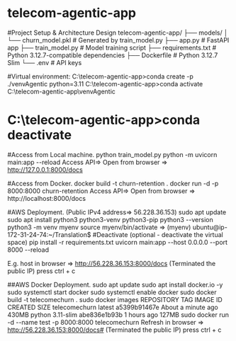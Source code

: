 # telecom-agentic-app
#Project Setup & Architecture Design
telecom-agentic-app/
├── models/
│   └── churn_model.pkl   # Generated by train_model.py
├── app.py                # FastAPI app
├── train_model.py        # Model training script
├── requirements.txt      # Python 3.12.7-compatible dependencies
├── Dockerfile            # Python 3.12.7 Slim
└── .env                  # API keys

#Virtual environment:
C:\telecom-agentic-app>conda create -p ./venvAgentic python=3.11
C:\telecom-agentic-app>conda activate C:\telecom-agentic-app\venvAgentic
# C:\telecom-agentic-app>conda deactivate

#Access from Local machine.
python train_model.py
python -m uvicorn main:app --reload
Access API=> Open from browser => http://127.0.0.1:8000/docs

#Access from Docker.
docker build -t churn-retention .
docker run -d -p 8000:8000 churn-retention
Access API=> Open from browser => http://localhost:8000/docs

#AWS Deployment. (Public IPv4 address=> 56.228.36.153)
sudo apt update
sudo apt install python3 python3-venv python3-pip
python3 --version
python3 -m venv myenv
source myenv/bin/activate		=> (myenv) ubuntu@ip-172-31-24-74:~/Translation$
#Deactivate (optional - deactivate the virtual space)
pip install -r requirements.txt
uvicorn main:app --host 0.0.0.0 --port 8000 --reload

E.g. host in browser => http://56.228.36.153:8000/docs (Terminated the public IP)
press ctrl + c

##AWS Docker Deployment.
sudo apt update
sudo apt install docker.io -y
sudo systemctl start docker
sudo systemctl enable docker
sudo docker build -t telecomechurn .
sudo docker images
    REPOSITORY   TAG         IMAGE ID       CREATED              SIZE
    telecomechurn latest      a5399b91467e   About a minute ago   430MB
    python       3.11-slim   abe836e1b93b   1 hours ago         127MB
sudo docker run -d --name test -p 8000:8000 telecomechurn
Refresh in browser => http://56.228.36.153:8000/docs# (Terminated the public IP)
press ctrl + c

